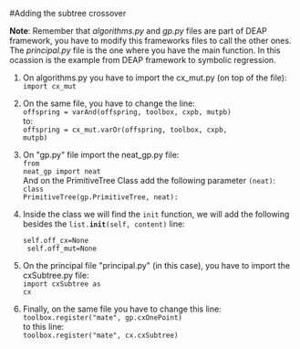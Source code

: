 
#Adding the subtree crossover <br>

<b>Note</b>:  Remember that <i>algorithms.py</i> and <i>gp.py</i> files are part of DEAP framework, you have to modify this frameworks files to call the other ones.<br>
The <i>principal.py</i> file is the one where you have the main function. In this ocassion is the example from DEAP framework to symbolic regression.<br>

1) On algorithms.py you have to import the cx_mut.py (on top of the file):<br>
<code>import cx_mut</code>

2) On the same file, you have to change the line:<br>
<code>offspring = varAnd(offspring, toolbox, cxpb, mutpb)</code><br>
to:<br>
<code>offspring = cx_mut.varOr(offspring, toolbox, cxpb, mutpb)</code>

3) On "gp.py" file import the neat_gp.py file:<br>
<code>from neat_gp import neat</code><br>
And on the PrimitiveTree Class add the following parameter <code>(neat)</code>: <br>
<code>class PrimitiveTree(gp.PrimitiveTree, neat):</code>

4) Inside the class we will find the <code>init</code> function, we will add the following besides the <code>list.__init__(self, content)</code> line:<br>
<code> self.off_cx=None<br>
        self.off_mut=None</code>

5) On the principal file "principal.py" (in this case), you have to import the cxSubtree.py file: <br>
<code>import cxSubtree as cx</code>

6) Finally, on the same file you have to change this line: <br>
<code>toolbox.register("mate", gp.cxOnePoint)</code><br>
to this line: <br>
<code>toolbox.register("mate", cx.cxSubtree)</code>
